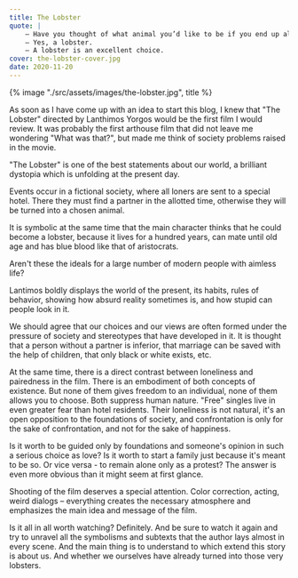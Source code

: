 ```yaml
---
title: The Lobster
quote: |
    – Have you thought of what animal you’d like to be if you end up alone?
    – Yes, a lobster.
    – A lobster is an excellent choice.
cover: the-lobster-cover.jpg
date: 2020-11-20
---
```

{% image "./src/assets/images/the-lobster.jpg", title %}

As soon as I have come up with an idea to start this blog, I knew that "The Lobster" directed by Lanthimos Yorgos would be the first film I would review. It was probably the first arthouse film that did not leave me wondering "What was that?", but made me think of society problems raised in the movie.

"The Lobster" is one of the best statements about our world, a brilliant dystopia which is unfolding at the present day. 

Events occur in a fictional society, where all loners are sent to a special hotel. There they must find a partner in the allotted time, otherwise they will be turned into a chosen animal.

It is symbolic at the same time that the main character thinks that he could become a lobster, because it lives for a hundred years, can mate until old age and has blue blood like that of aristocrats.

Aren't these the ideals for a large number of modern people with aimless life?

Lantimos boldly displays the world of the present, its habits, rules of behavior, showing how absurd reality sometimes is, and how stupid can people look in it.

We should agree that our choices and our views are often formed under the pressure of society and stereotypes that have developed in it. It is thought that a person without a partner is inferior, that marriage can be saved with the help of children, that only black or white exists, etc.

At the same time, there is a direct contrast between loneliness and pairedness in the film. There is an embodiment of both concepts of existence. But none of them gives freedom to an individual, none of them allows you to choose. Both suppress human nature. "Free" singles live in even greater fear than hotel residents. Their loneliness is not natural, it's an open opposition to the foundations of society, and confrontation is only for the sake of confrontation, and not for the sake of happiness.

Is it worth to be guided only by foundations and someone's opinion in such a serious choice as love? Is it worth to start a family just because it's meant to be so. Or vice versa - to remain alone only as a protest? The answer is even more obvious than it might seem at first glance.

Shooting of the film deserves a special attention. Color correction, acting, weird dialogs – everything creates the necessary atmosphere and emphasizes the main idea and message of the film.

Is it all in all worth watching? Definitely. And be sure to watch it again and try to unravel all the symbolisms and subtexts that the author lays almost in every scene. And the main thing is to understand to which extend this story is about us. And whether we ourselves have already turned into those very lobsters.